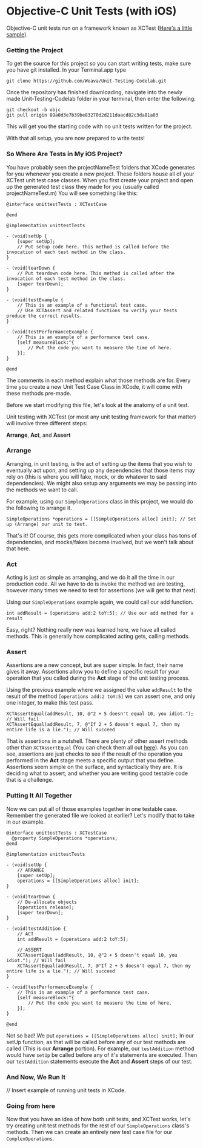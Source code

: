 # Objective-C Unit Tests (with iOS)

Objective-C unit tests run on a framework known as XCTest ([Here's a little sample](https://developer.apple.com/reference/xctest?language=objc)).

### Getting the Project

To get the source for this project so you can start writing tests, make sure you have git installed.
In your Terminal.app type 

````
git clone https://github.com/Weava/Unit-Testing-Codelab.git
````

Once the repository has finished downloading, navigate into the newly made Unit-Testing-Codelab folder in your terminal, then enter the following:

````
git checkout -b objc
git pull origin 89a0d3e7b39be83270d2d211daacd82c3da81a03
````

This will get you the starting code with no unit tests written for the project.

With that all setup, you are now prepared to write tests!

### So Where Are Tests in My iOS Project?

You have probably seen the projectNameTest folders that XCode generates for you whenever you create a new project. These folders house all of your XCTest unit test case classes. When you first create your project and open up the generated test class they made for you (usually called projectNameTest.m) You will see something like this:

````
@interface unittestTests : XCTestCase

@end

@implementation unittestTests

- (void)setUp {
    [super setUp];
    // Put setup code here. This method is called before the invocation of each test method in the class.
}

- (void)tearDown {
    // Put teardown code here. This method is called after the invocation of each test method in the class.
    [super tearDown];
}

- (void)testExample {
    // This is an example of a functional test case.
    // Use XCTAssert and related functions to verify your tests produce the correct results.
}

- (void)testPerformanceExample {
    // This is an example of a performance test case.
    [self measureBlock:^{
        // Put the code you want to measure the time of here.
    }];
}

@end
````

The comments in each method explain what those methods are for. Every time you create a new Unit Test Case Class in XCode, it will come with these methods pre-made.

Before we start modifying this file, let's look at the anatomy of a unit test.

Unit testing with XCTest (or most any unit testing framework for that matter) will involve three different steps:

**Arrange**, **Act**, and **Assert**

### Arrange

Arranging, in unit testing, is the act of setting up the items that you wish to eventually act upon, and setting up any dependencies that those items may rely on (this is where you will fake, mock, or do whatever to said dependencies). We might also setup any arguments we may be passing into the methods we want to call.

For example, using our `SimpleOperations` class in this project, we would do the following to arrange it.

````
SimpleOperations *operations = [[SimpleOperations alloc] init]; // Set up (Arrange) our unit to test.
````

That's it! Of course, this gets more complicated when your class has tons of dependencies, and mocks/fakes become involved, but we won't talk about that here.

### Act

Acting is just as simple as arranging, and we do it all the time in our production code. All we have to do is invoke the method we are testing, however many times we need to test for assertions (we will get to that next).

Using our `SimpleOperations` example again, we could call our add function.

````
int addResult = [operations add:2 toY:5]; // Use our add method for a result
````

Easy, right? Nothing really new was learned here, we have all called methods. This is generally how complicated acting gets, calling methods.

### Assert

Assertions are a new concept, but are super simple. In fact, their name gives it away. Assertions allow you to define a specific result for your operation that you called during the **Act** stage of the unit testing process.

Using the previous example where we assigned the value `addResult` to the result of the method `[operations add:2 toY:5]` we can assert one, and only one integer, to make this test pass.

````
XCTAssertEqual(addResult, 10, @"2 + 5 doesn't equal 10, you idiot."); // Will fail
XCTAssertEqual(addResult, 7, @"If 2 + 5 doesn't equal 7, then my entire life is a lie."); // Will succeed
````

That is assertions in a nutshell. There are plenty of other assert methods other than `XCTAssertEqual` (You can check them all out [here](https://developer.apple.com/reference/xctest?language=objc)). As you can see, assertions are just checks to see if the result of the operation you performed in the **Act** stage meets a specific output that you define. Assertions seem simple on the surface, and syntactically they are. It is deciding what to assert, and whether you are writing good testable code that is a challenge.

### Putting It All Together

Now we can put all of those examples together in one testable case. Remember the generated file we looked at earlier? Let's modify that to take in our example.

````
@interface unittestTests : XCTestCase
  @property SimpleOperations *operations;
@end

@implementation unittestTests

- (void)setUp {
    // ARRANGE
    [super setUp];
    operations = [[SimpleOperations alloc] init];
}

- (void)tearDown {
    // De-allocate objects
    [operations release];
    [super tearDown];
}

- (void)testAddition {
    // ACT
    int addResult = [operations add:2 toY:5];
    
    // ASSERT
    XCTAssertEqual(addResult, 10, @"2 + 5 doesn't equal 10, you idiot."); // Will fail
    XCTAssertEqual(addResult, 7, @"If 2 + 5 doesn't equal 7, then my entire life is a lie."); // Will succeed
}

- (void)testPerformanceExample {
    // This is an example of a performance test case.
    [self measureBlock:^{
        // Put the code you want to measure the time of here.
    }];
}

@end
````

Not so bad! We put `operations = [[SimpleOperations alloc] init];` In our setUp function, as that will be called before any of our test methods are called (This is our **Arrange** portion). For example, our `testAddition` method would have `setUp` be called before any of it's statements are executed. Then our `testAddition` statements execute the **Act** and **Assert** steps of our test.

### And Now, We Run It

// Insert example of running unit tests in XCode.

### Going from here

Now that you have an idea of how both unit tests, and XCTest works, let's try creating unit test methods for the rest of our `SimpleOperations` class's methods. Then we can create an entirely new test case file for our `ComplexOperations`.
